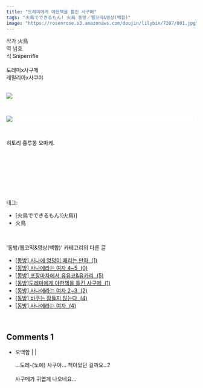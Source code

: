```yaml
---
title: "도레미에게 야한책을 틀킨 사구메"
tags: "火鳥でできるもん! 火鳥 동방／웹코믹&영상(백합)"
image: "https://rosenrose.s3.amazonaws.com/doujin/lilybin/7207/001.jpg"
---
```

<div class="article">
<div class="area_view">
<div style="text-align: left;">작가 火鳥</div><div style="text-align: left;">역 넘호</div><div style="text-align: left;">식 Sniperrifle</div><div style="text-align: left;"><br/></div><div style="text-align: left;">도레미x사구메<br/>레밀리아x사쿠야</div><div style="text-align: left;"><br/><p style="text-align: left;"><span class="imageblock" style="display: inline-block; width: 100%; height: auto; max-width: 100%;"><img src="{{ site.imgserver1 }}/lilybin/7207/001.jpg"/></span></p><p style="text-align: left;"><br/></p><p style="text-align: left;"><span class="imageblock" style="display: inline-block; width: 100%; color: rgb(0, 0, 0); background-color: rgb(255, 255, 255); height: auto; max-width: 100%;"><img src="{{ site.imgserver1 }}/lilybin/7207/002.jpg"/></span></p><p style="text-align: left;"><br/></p><p style="text-align: left;"><span style="color: rgb(0, 0, 0);">히토리 홍루몽 오마케.</span></p><p style="text-align: left;"><br/></p><br/></div><p><br/></p>
</div></div><br/>
<div class="tagTrail">
<p>태그: </p>
<ul>
<li>[火鳥でできるもん!(火鳥)]</li>
<li>火鳥</li>
</ul>
</div><br/>
<div class="another">
<p>'동방/웹코믹&amp;영상(백합)' 카테고리의 다른 글</p>
<ul>
<li><a href="/lilybin_7167">
[동방] 사나에 엉덩이 때리는 만화  (1)
</a></li>
<li><a href="/lilybin_7253">
[동방] 사나에라는 여자 4~5  (0)
</a></li>
<li><a href="/lilybin_7208">
[동방] 포장마차에서 유유코&amp;유카리  (5)
</a></li>
<li><a href="/lilybin_7207">
[동방]도레미에게 야한책을 틀킨 사구메  (1)
</a></li>
<li><a href="/lilybin_7206">
[동방] 사나에라는 여자 2~3  (2)
</a></li>
<li><a href="/lilybin_7138">
[동방] 바쿠는 잠들지 않는다  (4)
</a></li>
<li><a href="/lilybin_7137">
[동방] 사나에라는 여자  (4)
</a></li>
</ul>
</div><br/>
<div class="comment">
<h2 class="bold">Comments <span id="commentCount7207">1</span></h2>
<div style="clear:both;">
<div id="entry7207Comment" style="display:block">
<ul class="list_reply">
<li class="rp_general" id="comment13203419">
<div class="post-comment">
<div>
<span>
<i class="fa fa-user"></i>오백합 |
                                |
                               
</span>
<p>...도레-(노예) 사쿠야... 책이었던 걸까요...?<br/>
<br/>
사구메가 귀엽게 나오네요...</p>

</div>
</div>
</li>
</ul>
</div>
</div>
</div><br/>
<br/>
<p id="refer"></p>
<br/>

